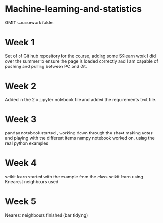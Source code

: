# Machine-learning-and-statistics
GMIT coursework folder

# Week 1 
Set of of Git hub repository for the course, adding some SKlearn work I did over the summer to ensure the page is loaded correctly and I am capable of pushing and pulling between PC and Git.
# Week 2 
Added in the 2 x jupyter notebook file and added the requirements text file.
# Week 3
pandas notebook started , working down through the sheet making notes and playing with the different items
numpy notebook worked on, using the real python examples
# Week 4
scikit learn started with the example from the class
scikit learn using Knearest neighbours used
# Week 5
Nearest neighbours finished (bar tidying)